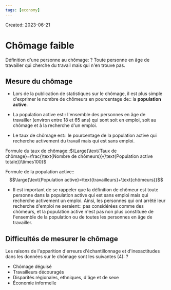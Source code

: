 ```yaml
---
tags: [economy]
---
```

Created: 2023-06-21

# Chômage faible
Définition d'une personne au chômage:
?
Toute personne en âge de travailler qui cherche du travail mais qui n'en trouve pas.
<!--SR:!2024-03-25,156,230-->

## Mesure du chômage
- Lors de la publication de statistiques sur le chômage, il est plus simple d'exprimer le nombre de chômeurs en pourcentage de:: la **population active**.
<!--SR:!2024-05-15,185,230-->
- La population active est:: l'ensemble des personnes en âge de travailler (environ entre 18 et 65 ans) qui sont soit en emploi, soit au chômage et à la recherche d'un emploi.
<!--SR:!2023-12-12,75,210-->
- Le taux de chômage est:: le pourcentage de la population active qui recherche activement du travail mais qui est sans emploi.
<!--SR:!2024-01-12,93,190-->

Formule du taux de chômage::$\Large{\text{Taux de chômage}=\frac{\text{Nombre de chômeurs}}{\text{Population active totale}}\times100}$
<!--SR:!2023-12-22,107,242-->

Formule de la population active::$$\large{\text{Population active}=\text{travailleurs}+\text{chômeurs}}$$
<!--SR:!2023-12-14,59,255-->

- Il est important de se rappeler que la définition de chômeur est toute personne dans la population active qui est sans emploi mais qui recherche activement un emploi. Ainsi, les personnes qui ont arrêté leur recherche d'emploi ne seraient:: pas considérées comme des chômeurs, et la population active n'est pas non plus constituée de l'ensemble de la population ou de toutes les personnes en âge de travailler.
<!--SR:!2023-11-21,87,242-->

## Difficultés de mesurer le chômage
Les raisons de l'apparition d'erreurs d'échantillonnage et d'inexactitudes dans les données sur le chômage sont les suivantes (4):
?
- Chômage déguisé
- Travailleurs découragés
- Disparités régionales, ethniques, d'âge et de sexe
- Économie informelle
<!--SR:!2023-11-18,68,190-->